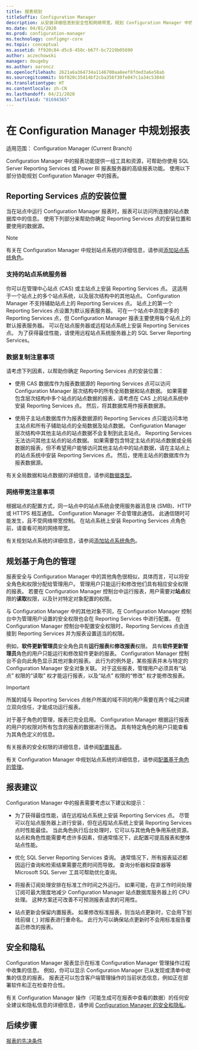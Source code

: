 ```yaml
---
title: 报表规划
titleSuffix: Configuration Manager
description: 从安装详细信息到安全性和网络带宽，规划 Configuration Manager 中的报表至关重要。
ms.date: 04/01/2020
ms.prod: configuration-manager
ms.technology: configmgr-core
ms.topic: conceptual
ms.assetid: ff920c84-d5c8-458c-b67f-bc7219b05690
author: aczechowski
manager: dougeby
ms.author: aaroncz
ms.openlocfilehash: 2621a6a364734a1146700aa8eef8fded3a6e58ab
ms.sourcegitcommit: bbf820c35414bf2cba356f30fe047c1a34c5384d
ms.translationtype: HT
ms.contentlocale: zh-CN
ms.lasthandoff: 04/21/2020
ms.locfileid: "81694365"
---
```

# <a name="plan-for-reporting-in-configuration-manager"></a>在 Configuration Manager 中规划报表

适用范围：  Configuration Manager (Current Branch)

Configuration Manager 中的报表功能提供一组工具和资源，可帮助你使用 SQL Server Reporting Services 或 Power BI 报表服务器的高级报表功能。 使用以下部分协助规划 Configuration Manager 中的报表。

## <a name="where-to-install-the-reporting-services-point"></a>Reporting Services 点的安装位置

当在站点中运行 Configuration Manager 报表时，报表可以访问所连接的站点数据库中的信息。 使用下列部分来帮助你确定 Reporting Services 点的安装位置和要使用的数据源。

> [!NOTE]
> 有关在 Configuration Manager 中规划站点系统的详细信息，请参阅[添加站点系统角色](../deploy/configure/add-site-system-roles.md)。

### <a name="supported-site-system-servers"></a>支持的站点系统服务器

你可以在管理中心站点 (CAS) 或主站点上安装 Reporting Services 点。 这适用于一个站点上的多个站点系统，以及层次结构中的其他站点。 Configuration Manager 不支持辅助站点上的 Reporting Services 点。 站点上的第一个 Reporting Services 点设置为默认报表服务器。 可在一个站点中添加更多的 Reporting Services 点，但 Configuration Manager 报表主要使用每个站点上的默认报表服务器。 可以在站点服务器或远程站点系统上安装 Reporting Services 点。 为了获得最佳性能，请使用远程站点系统服务器上的 SQL Server Reporting Services。

### <a name="data-replication-considerations"></a>数据复制注意事项

请考虑下列因素，以帮助你确定 Reporting Services 点的安装位置：

- 使用 CAS 数据库作为报表数据源的 Reporting Services 点可以访问 Configuration Manager 层次结构中的所有全局数据和站点数据。 如果需要包含层次结构中多个站点的站点数据的报表，请考虑在 CAS 上的站点系统中安装 Reporting Services 点。 然后，将其数据库用作报表数据源。

- 使用子主站点数据库作为报表数据源的 Reporting Services 点只能访问本地主站点和所有子辅助站点的全局数据及站点数据。 Configuration Manager 层次结构中其他主站点的站点数据不会复制到此主站点。 Reporting Services 无法访问其他主站点的站点数据。 如果需要包含特定主站点的站点数据或全局数据的报表，但不希望用户能够访问其他主站点中的站点数据，请在主站点上的站点系统中安装 Reporting Services 点。 然后，使用主站点的数据库作为报表数据源。

有关全局数据和站点数据的详细信息，请参阅[数据类型](../../plan-design/hierarchy/database-replication.md#types-of-data)。

### <a name="network-bandwidth-considerations"></a>网络带宽注意事项

根据站点的配置方式，同一站点中的站点系统会使用服务器消息块 (SMB)、HTTP 或 HTTPS 相互通信。 Configuration Manager 不会管理此通信。 此通信随时可能发生，且不受网络带宽控制。 在站点系统上安装 Reporting Services 点角色前，请查看可用的网络带宽。

有关规划站点系统的详细信息，请参阅[添加站点系统角色](../deploy/configure/add-site-system-roles.md)。

## <a name="plan-for-role-based-administration"></a>规划基于角色的管理

报表安全与 Configuration Manager 中的其他角色很相似，具体而言，可以将安全角色和权限分配给管理用户。 管理用户只能运行和修改他们具有相应安全权限的报表。 若要在 Configuration Manager 控制台中运行报表，用户需要对**站点**权限的**读取**权限，以及针对特定对象配置的权限。

与 Configuration Manager 中的其他对象不同，在 Configuration Manager 控制台中为管理用户设置的安全权限也会在 Reporting Services 中进行配置。 在 Configuration Manager 控制台中配置安全权限时，Reporting Services 点会连接到 Reporting Services 并为报表设置适当的权限。

例如，**软件更新管理员**安全角色具有**运行报表**和**修改报表**权限。 具有**软件更新管理员**角色的用户只能运行和修改软件更新的报表。 Configuration Manager 控制台不会向此角色显示其他对象的报表。 此行为的例外是，某些报表并未与特定的 Configuration Manager 安全对象关联。 对于这些报表，管理用户必须具有“站点”  权限的“读取”  权才能运行报表，以及“站点”  权限的“修改”  权才能修改报表。  

> [!IMPORTANT]
> 所属的域与 Reporting Services 点帐户所属的域不同的用户需要在两个域之间建立双向信任，才能成功运行报表。

对于基于角色的管理，报表已完全启用。 Configuration Manager 根据运行报表的用户的权限对所有包含的报表的数据进行筛选。 具有特定角色的用户只能查看为其角色定义的信息。

有关报表的安全权限的详细信息，请参阅[配置报表](configuring-reporting.md)。

有关 Configuration Manager 中规划站点系统的详细信息，请参阅[配置基于角色的管理](../deploy/configure/configure-role-based-administration.md)。

## <a name="reporting-recommendations"></a>报表建议

Configuration Manager 中的报表需要考虑以下建议和提示：

- 为了获得最佳性能，请在远程站点系统上安装 Reporting Services 点。 尽管可以在站点服务器上进行安装，但在远程站点系统上安装 Reporting Services 点时性能最佳。 当此角色执行后台处理时，它可以与其他角色争用系统资源。 站点和角色性能需要考虑许多因素，但通常情况下，此配置可提高报表和整体站点性能。

- 优化 SQL Server Reporting Services 查询。 通常情况下，所有报表延迟都因运行查询和检索结果需要花费时间而导致。 查询分析器和探查器等 Microsoft SQL Server 工具可帮助优化查询。

- 将报表订阅处理安排在标准工作时间之外运行。 如果可能，在非工作时间处理订阅可最大限度地减少 Configuration Manager 站点数据库服务器上的 CPU 处理。 这种方案还可改善不可预测报表请求的可用性。

- 站点更新会保留内置报表。 如果修改标准报表，则当站点更新时，它会用下划线前缀 (`_`) 对报表进行重命名。 此行为可以确保站点更新时不会用标准报告覆盖已修改的报表。

## <a name="security-and-privacy"></a>安全和隐私

Configuration Manager 报表显示在标准 Configuration Manager 管理操作过程中收集的信息。 例如，你可以显示 Configuration Manager 已从发现或清单中收集的信息的报表。 报表还可以包含客户端管理操作的当前状态信息，例如正在部署软件和正在检查符合性。

有关 Configuration Manager 操作（可能生成可在报表中查看的数据）的任何安全建议和隐私信息的详细信息，请参阅 [Configuration Manager 的安全和隐私](../../plan-design/security/security-and-privacy.md)。  

## <a name="next-steps"></a>后续步骤

[报表的先决条件](prerequisites-for-reporting.md)
